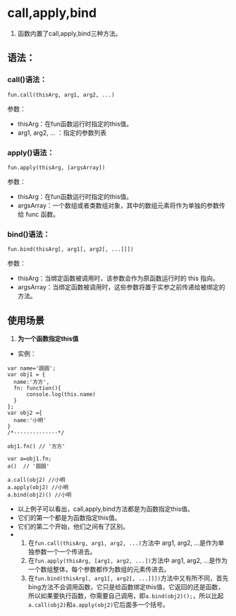# call,apply,bind
1. 函数内置了call,apply,bind三种方法。
## 语法：
### call()语法：
```
fun.call(thisArg, arg1, arg2, ...)
```
参数：
- thisArg：在fun函数运行时指定的this值。
- arg1, arg2, ... ：指定的参数列表
### apply()语法：
```
fun.apply(thisArg, [argsArray])
```
参数：
- thisArg：在fun函数运行时指定的this值。
- argsArray：一个数组或者类数组对象，其中的数组元素将作为单独的参数传给 func 函数。
### bind()语法：
```
fun.bind(thisArg[, arg1[, arg2[, ...]]])
```
参数：
- thisArg：当绑定函数被调用时，该参数会作为原函数运行时的 this 指向。
- argsArray：当绑定函数被调用时，这些参数将置于实参之前传递给被绑定的方法。
  
## 使用场景
1. **为一个函数指定this值**
  - 实例：
  ```
var name='圆圆'; 
var obj1 = {
    name:'方方',
    fn: function(){
        console.log(this.name)
    }
};
var obj2 ={
    name:'小明'
}
/*--------------*/

obj1.fn() // '方方'

var a=obj1.fn;
a()  // '圆圆'

a.call(obj2) //小明
a.apply(obj2) //小明
a.bind(obj2)() //小明

  ```

- 以上例子可以看出，call,apply,bind方法都是为函数指定this值。
- 它们的第一个都是为函数指定this值。
- 它们的第二个开始，他们之间有了区别。
-
    1.  在`fun.call(thisArg, arg1, arg2, ...)`方法中
   arg1, arg2, ...是作为单独参数一个一个传进去。
    2.  在`fun.apply(thisArg, [arg1, arg2, ...])`方法中
   arg1, arg2, ...是作为一个数组整体，每个参数都作为数组的元素传进去。
    3.  在`fun.bind(thisArg[, arg1[, arg2[, ...]]])`方法中又有所不同，首先bing方法不会调用函数，它只是给函数绑定this值，它返回的还是函数，所以如果要执行函数，你需要自己调用，即`a.bind(obj2)();`，所以比起`a.call(obj2)`和`a.apply(obj2)`它后面多一个括号。
  